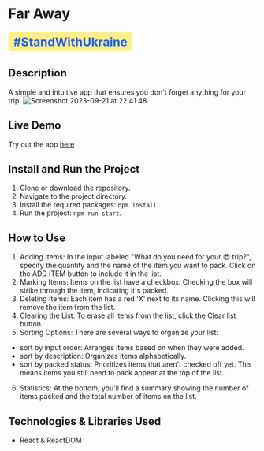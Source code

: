 # Far Away

[![StandWithUkraine](https://raw.githubusercontent.com/vshymanskyy/StandWithUkraine/main/badges/StandWithUkraine.svg)](https://github.com/vshymanskyy/StandWithUkraine/blob/main/docs/README.md)

## Description

A simple and intuitive app that ensures you don't forget anything for your trip.
![Screenshot 2023-09-21 at 22 41 48](https://github.com/RomchikSt/Portfolio/assets/140477189/e397d4ba-e3b2-4eac-8826-4d650ab9b19a)

## Live Demo

Try out the app [here](https://rstp-far-away.netlify.app/)

## Install and Run the Project

1. Clone or download the repository.
2. Navigate to the project directory.
3. Install the required packages: `npm install`.
4. Run the project: `npm run start`.

## How to Use

1. Adding Items: In the input labeled "What do you need for your 😍 trip?", specify the quantity and the name of the item you want to pack. Click on the ADD ITEM button to include it in the list.
2. Marking Items: Items on the list have a checkbox. Checking the box will strike through the item, indicating it's packed.
3. Deleting Items: Each item has a red 'X' next to its name. Clicking this will remove the item from the list.
4. Clearing the List: To erase all items from the list, click the Clear list button.
5. Sorting Options: There are several ways to organize your list:

- sort by input order: Arranges items based on when they were added.
- sort by description: Organizes items alphabetically.
- sort by packed status: Prioritizes items that aren't checked off yet. This means items you still need to pack appear at the top of the list.

6. Statistics: At the bottom, you'll find a summary showing the number of items packed and the total number of items on the list.

## Technologies & Libraries Used

- React & ReactDOM
